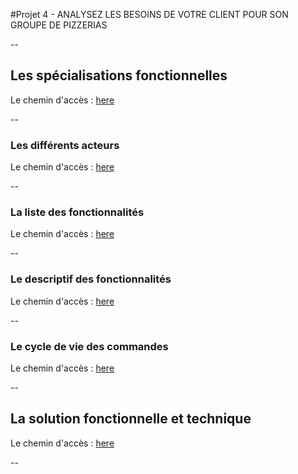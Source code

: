 #Projet 4 -  ANALYSEZ LES BESOINS DE VOTRE CLIENT POUR SON GROUPE DE PIZZERIAS
 
--
## Les spécialisations fonctionnelles  
Le chemin d'accès : 
[here]()
 
--
### Les différents acteurs  
Le chemin d'accès : 
[here](Les_acteurs)
 
--
### La liste des fonctionnalités  
Le chemin d'accès : 
[here](Les_fonctionnalités)
 
--
### Le descriptif des fonctionnalités  
Le chemin d'accès : 
[here](Le_descriptif_des_fonctionnalités)
 
--
### Le cycle de vie des commandes  
Le chemin d'accès : 
[here](Le_cycle_de_vie_des_commandes)
 
--
## La solution fonctionnelle et technique  
Le chemin d'accès : 
[here]()
 
--